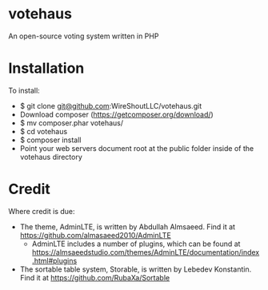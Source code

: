 # votehaus
An open-source voting system written in PHP

# Installation
To install:
* $ git clone git@github.com:WireShoutLLC/votehaus.git
* Download composer (https://getcomposer.org/download/)
* $ mv composer.phar votehaus/
* $ cd votehaus
* $ composer install
* Point your web servers document root at the public folder inside of the votehaus directory

# Credit
Where credit is due:
* The theme, AdminLTE, is written by Abdullah Almsaeed. Find it at https://github.com/almasaeed2010/AdminLTE
  * AdminLTE includes a number of plugins, which can be found at https://almsaeedstudio.com/themes/AdminLTE/documentation/index.html#plugins
* The sortable table system, Storable, is written by Lebedev Konstantin. Find it at https://github.com/RubaXa/Sortable